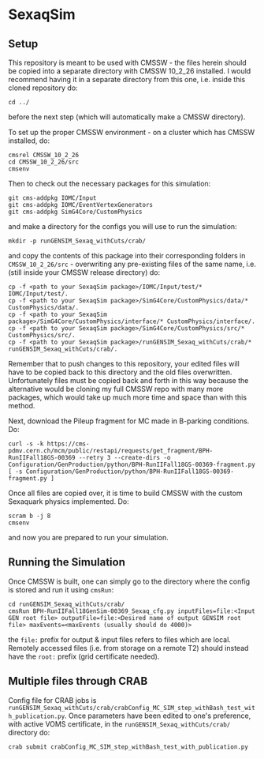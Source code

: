 # SexaqSim
## Setup

This repository is meant to be used with CMSSW - the files herein should be copied into a separate directory with CMSSW 10_2_26 installed.
I would recommend having it in a separate directory from this one, i.e. inside this cloned repository do:

```
cd ../
```
before the next step (which will automatically make a CMSSW directory).

To set up the proper CMSSW environment - on a cluster which has CMSSW
installed, do:

```
cmsrel CMSSW_10_2_26
cd CMSSW_10_2_26/src
cmsenv
```

Then to check out the necessary packages for this simulation:

```
git cms-addpkg IOMC/Input
git cms-addpkg IOMC/EventVertexGenerators
git cms-addpkg SimG4Core/CustomPhysics
```
and make a directory for the configs you will use to run the simulation:

```
mkdir -p runGENSIM_Sexaq_withCuts/crab/
```

and copy the contents of this package into their corresponding folders in `CMSSW_10_2_26/src` - overwriting any pre-existing files of the same name, i.e. (still inside your CMSSW release directory) do:

```
cp -f <path to your SexaqSim package>/IOMC/Input/test/* IOMC/Input/test/.
cp -f <path to your SexaqSim package>/SimG4Core/CustomPhysics/data/* CustomPhysics/data/.
cp -f <path to your SexaqSim package>/SimG4Core/CustomPhysics/interface/* CustomPhysics/interface/.
cp -f <path to your SexaqSim package>/SimG4Core/CustomPhysics/src/* CustomPhysics/src/.
cp -f <path to your SexaqSim package>/runGENSIM_Sexaq_withCuts/crab/* runGENSIM_Sexaq_withCuts/crab/.
```

Remember that to push changes to this repository, your edited files will have to be copied back to this directory and the old files overwritten. Unfortunately files must be copied back and forth in this way because the alternative would be cloning my full CMSSW repo with many more packages, which would take up much more time and space than with this method.

Next, download the Pileup fragment for MC made in B-parking conditions. Do:

```
curl -s -k https://cms-pdmv.cern.ch/mcm/public/restapi/requests/get_fragment/BPH-RunIIFall18GS-00369 --retry 3 --create-dirs -o Configuration/GenProduction/python/BPH-RunIIFall18GS-00369-fragment.py
[ -s Configuration/GenProduction/python/BPH-RunIIFall18GS-00369-fragment.py ]
```

Once all files are copied over, it is time to build CMSSW with the custom Sexaquark physics implemented. Do:

```
scram b -j 8
cmsenv
```

and now you are prepared to run your simulation.


## Running the Simulation

Once CMSSW is built, one can simply go to the directory where the config is stored and run it using `cmsRun`:

```
cd runGENSIM_Sexaq_withCuts/crab/
cmsRun BPH-RunIIFall18GenSim-00369_Sexaq_cfg.py inputFiles=file:<Input GEN root file> outputFile=file:<Desired name of output GENSIM root file> maxEvents=<maxEvents (usually should do 4000)>
```

the `file:` prefix for output & input files refers to files which are local. Remotely accessed files (i.e. from storage on a remote T2) should instead have the `root:` prefix (grid certificate needed). 


## Multiple files through CRAB

Config file for CRAB jobs is `runGENSIM_Sexaq_withCuts/crab/crabConfig_MC_SIM_step_withBash_test_with_publication.py`. Once parameters have been edited to one's preference, with active VOMS certificate, in the `runGENSIM_Sexaq_withCuts/crab/` directory do:

```
crab submit crabConfig_MC_SIM_step_withBash_test_with_publication.py
```

